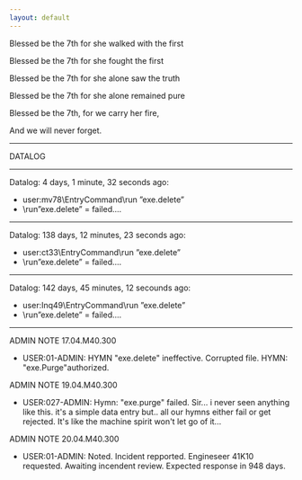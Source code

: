 ```yaml
---
layout: default
---
```


Blessed be the 7th for she walked with the first

Blessed be the 7th for she fought the first

Blessed be the 7th for she alone saw the truth

Blessed be the 7th for she alone remained pure

Blessed be the 7th, for we carry her fire,

And we will never forget.

---

DATALOG

---

Datalog: 4 days, 1 minute, 32 seconds ago:
- user:mv78\EntryCommand\run ”exe.delete”
- \run”exe.delete” = failed....

--- 

Datalog: 138 days, 12 minutes, 23 seconds ago:
- user:ct33\EntryCommand\run ”exe.delete”
- \run”exe.delete” = failed....

---

Datalog: 142 days, 45 minutes, 12 secounds ago: 
- user:Inq49\EntryCommand\run ”exe.delete”
- \run”exe.delete” = failed....

---
ADMIN NOTE 17.04.M40.300
- USER:01-ADMIN: HYMN "exe.delete" ineffective. Corrupted file. HYMN: "exe.Purge"authorized.

ADMIN NOTE 19.04.M40.300
- USER:027-ADMIN: Hymn: "exe.purge" failed. Sir... i never seen anything like this.
  it's a simple data entry but.. all our hymns either fail or get rejected. It's like the
  machine spirit won't let go of it... 

ADMIN NOTE 20.04.M40.300
- USER:01-ADMIN: Noted. Incident repported. Engineseer 41K10 requested. 
Awaiting incendent review. Expected response in 948 days.
